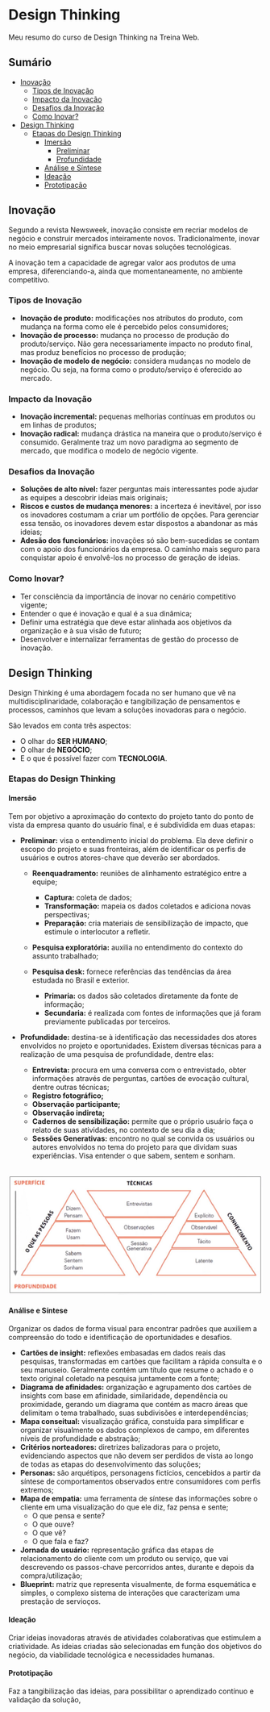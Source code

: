 # Design Thinking

Meu resumo do curso de Design Thinking na Treina Web.

## Sumário

- [Inovação](#inovação)
	- [Tipos de Inovação](#tipos-de-inovação)
	- [Impacto da Inovação](#impacto-da-inovação)
	- [Desafios da Inovação](#desafios-da-inovação)
	- [Como Inovar?](#como-inovar)
- [Design Thinking](#design-thinking)
	- [Etapas do Design Thinking](#etapas-do-design-thinking)
		- [Imersão](#imersão)
			- [Preliminar](#preliminar)
			- [Profundidade](#profundidade)
		- [Análise e Síntese](#análise-e-síntese)
		- [Ideação](#ideação)
		- [Prototipação](#prototipação)

## Inovação

Segundo a revista Newsweek, inovação consiste em recriar modelos de negócio e construir mercados inteiramente novos. Tradicionalmente, inovar no meio empresarial significa buscar novas soluções tecnológicas.

A inovação tem a capacidade de agregar valor aos produtos de uma empresa, diferenciando-a, ainda que momentaneamente, no ambiente competitivo.

### Tipos de Inovação

- **Inovação de produto:** modificações nos atributos do produto, com mudança na forma como ele é percebido pelos consumidores;
- **Inovação de processo:** mudança no processo de produção do produto/serviço. Não gera necessariamente impacto no produto final, mas produz benefícios no processo de produção;
- **Inovação de modelo de negócio:** considera mudanças no modelo de negócio. Ou seja, na forma como o produto/serviço é oferecido ao mercado.

### Impacto da Inovação

- **Inovação incremental:** pequenas melhorias contínuas em produtos ou em linhas de produtos;
- **Inovação radical:** mudança drástica na maneira que o produto/serviço é consumido. Geralmente traz um novo paradigma ao segmento de mercado, que modifica o modelo de negócio vigente.

### Desafios da Inovação

- **Soluções de alto nível:** fazer perguntas mais interessantes pode ajudar as equipes a descobrir ideias mais originais;
- **Riscos e custos de mudança menores:** a incerteza é inevitável, por isso os inovadores costumam a criar um portfólio de opções. Para gerenciar essa tensão, os inovadores devem estar dispostos a abandonar as más ideias;
- **Adesão dos funcionários:** inovações só são bem-sucedidas se contam com o apoio dos funcionários da empresa. O caminho mais seguro para conquistar apoio é envolvê-los no processo de geração de ideias.

### Como Inovar?

- Ter consciência da importância de inovar no cenário competitivo vigente;
- Entender o que é inovação e qual é a sua dinâmica;
- Definir uma estratégia que deve estar alinhada aos objetivos da organização e à sua visão de futuro;
- Desenvolver e internalizar ferramentas de gestão do processo de inovação.

## Design Thinking

Design Thinking é uma abordagem focada no ser humano que vê na multidisciplinaridade, colaboração e tangibilização de pensamentos e processos, caminhos que levam a soluções inovadoras para o negócio.

São levados em conta três aspectos:
- O olhar do **SER HUMANO**;
- O olhar de **NEGÓCIO**;
- E o que é possível fazer com **TECNOLOGIA**.

### Etapas do Design Thinking

#### Imersão

Tem por objetivo a aproximação do contexto do projeto tanto do ponto de vista da empresa quanto do usuário final, e é subdividida em duas etapas:

- **Preliminar:** visa o entendimento inicial do problema. Ela deve definir o escopo do projeto e suas fronteiras, além de identificar os perfis de usuários e outros atores-chave que deverão ser abordados.
	- **Reenquadramento:** reuniões de alinhamento estratégico entre a equipe;
		- **Captura:** coleta de dados;
		- **Transformação:** mapeia os dados coletados e adiciona novas perspectivas;
		- **Preparação:** cria materiais de sensibilização de impacto, que estimule o interlocutor a refletir.

	- **Pesquisa exploratória:** auxilia no entendimento do contexto do assunto trabalhado;
	- **Pesquisa desk:** fornece referências das tendências da área estudada no Brasil e exterior.
		- **Primaria:** os dados são coletados diretamente da fonte de informação;
		- **Secundaria:** é realizada com fontes de informações que já foram previamente publicadas por terceiros.

- **Profundidade:** destina-se à identificação das necessidades dos atores envolvidos no projeto e oportunidades. Existem diversas técnicas para a realização de uma pesquisa de profundidade, dentre elas:
	- **Entrevista:** procura em uma conversa com o entrevistado, obter informações através de perguntas, cartões de evocação cultural, dentre outras técnicas;
	- **Registro fotográfico;**
	- **Observação participante;**
	- **Observação indireta;**
	- **Cadernos de sensibilização:** permite que o próprio usuário faça o relato de suas atividades, no contexto de seu dia a dia;
	- **Sessões Generativas:** encontro no qual se convida os usuários ou autores envolvidos no tema do projeto para que dividam suas experiências. Visa entender o que sabem, sentem e sonham.

  <br/>

![alt text](img/imersao_profundidade.jpg)

#### Análise e Síntese

Organizar os dados de forma visual para encontrar padrões que auxiliem a compreensão do todo e identificação de oportunidades e desafios.
- **Cartões de insight:** reflexões embasadas em dados reais das pesquisas, transformadas em cartões que facilitam a rápida consulta e o seu manuseio. Geralmente contém um título que resume o achado e o texto original coletado na pesquisa juntamente com a fonte;
- **Diagrama de afinidades:** organização e agrupamento dos cartões de insights com base em afinidade, similaridade, dependência ou proximidade, gerando um diagrama que contém as macro áreas que delimitam o tema trabalhado, suas subdivisões e interdependências;
- **Mapa conseitual:** visualização gráfica, constuída para simplificar e organizar visualmente os dados complexos de campo, em diferentes níveis de profundidade e abstração;
- **Critérios norteadores:** diretrizes balizadoras para o projeto, evidenciando aspectos que não devem ser perdidos de vista ao longo de todas as etapas do desenvolvimento das soluções;
- **Personas:** são arquétipos, personagens fictícios, cencebidos a partir da síntese de comportamentos observados entre consumidores com perfis extremos;
- **Mapa de empatia:** uma ferramenta de síntese das informações sobre o cliente em uma visualização do que ele diz, faz pensa e sente;
	- O que pensa e sente?
	- O que ouve?
	- O que vê?
	- O que fala e faz?
- **Jornada do usuário:** representação gráfica das etapas de relacionamento do cliente com um produto ou serviço, que vai descrevendo os passos-chave percorridos antes, durante e depois da compra/utilização;
- **Blueprint:** matriz que representa visualmente, de forma esquemática e simples, o complexo sistema de interações que caracterizam uma prestação de servioços.

#### Ideação

Criar ideias inovadoras através de atividades colaborativas que estimulem a criatividade. As ideias criadas são selecionadas em função dos objetivos do negócio, da viabilidade tecnológica e necessidades humanas.

#### Prototipação

Faz a tangibilização das ideias, para possibilitar o aprendizado contínuo e validação da solução,
